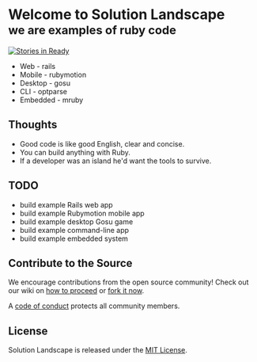 # Welcome to Solution Landscape <br/><small>we are examples of ruby code</small></br>
[![Stories in Ready](https://badge.waffle.io/wurde/solutionlandscape.svg?label=ready&title=Ready)](http://waffle.io/wurde/solutionlandscape)

* Web      - rails
* Mobile   - rubymotion
* Desktop  - gosu
* CLI      - optparse
* Embedded - mruby

## Thoughts

* Good code is like good English, clear and concise.
* You can build anything with Ruby.
* If a developer was an island he'd want the tools to survive.

## TODO

+ build example Rails web app
+ build example Rubymotion mobile app
+ build example desktop Gosu game
+ build example command-line app
+ build example embedded system

## Contribute to the Source

We encourage contributions from the open source community! Check out our wiki on [how to proceed](https://github.com/wurde/solutionlandscape/wiki/Contributing) or [fork it now](https://github.com/wurde/solutionlandscape/fork).

A [code of conduct](https://github.com/wurde/solutionlandscape/blob/master/CODE_OF_CONDUCT.md) protects all community members.

## License

Solution Landscape is released under the [MIT License](http://www.opensource.org/licenses/MIT).
